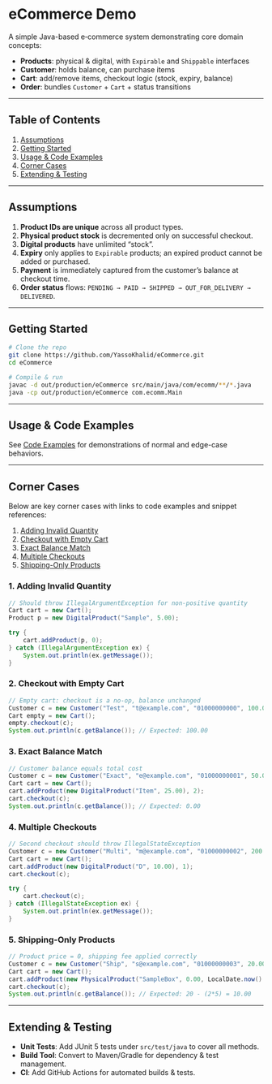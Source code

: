 
# eCommerce Demo

A simple Java-based e‑commerce system demonstrating core domain concepts:

- **Products**: physical & digital, with `Expirable` and `Shippable` interfaces  
- **Customer**: holds balance, can purchase items  
- **Cart**: add/remove items, checkout logic (stock, expiry, balance)  
- **Order**: bundles `Customer` + `Cart` + status transitions  

---

## Table of Contents

1. [Assumptions](#assumptions)  
2. [Getting Started](#getting-started)  
3. [Usage & Code Examples](#usage--code-examples)  
4. [Corner Cases](#corner-cases)  
5. [Extending & Testing](#extending--testing)  

---

## Assumptions

1. **Product IDs are unique** across all product types.  
2. **Physical product stock** is decremented only on successful checkout.  
3. **Digital products** have unlimited “stock”.  
4. **Expiry** only applies to `Expirable` products; an expired product cannot be added or purchased.  
5. **Payment** is immediately captured from the customer’s balance at checkout time.  
6. **Order status** flows: `PENDING → PAID → SHIPPED → OUT_FOR_DELIVERY → DELIVERED`.  

---

## Getting Started

```bash
# Clone the repo
git clone https://github.com/YassoKhalid/eCommerce.git
cd eCommerce

# Compile & run
javac -d out/production/eCommerce src/main/java/com/ecomm/**/*.java
java -cp out/production/eCommerce com.ecomm.Main
````

---

## Usage & Code Examples

See [Code Examples](#usage--code-examples) for demonstrations of normal and edge-case behaviors.

---

## Corner Cases

Below are key corner cases with links to code examples and snippet references:

1. [Adding Invalid Quantity](#adding-invalid-quantity)
2. [Checkout with Empty Cart](#checkout-with-empty-cart)
3. [Exact Balance Match](#exact-balance-match)
4. [Multiple Checkouts](#multiple-checkouts)
5. [Shipping-Only Products](#shipping-only-products)

### 1. Adding Invalid Quantity<a name="adding-invalid-quantity"></a>

```java
// Should throw IllegalArgumentException for non-positive quantity
Cart cart = new Cart();
Product p = new DigitalProduct("Sample", 5.00);

try {
    cart.addProduct(p, 0);
} catch (IllegalArgumentException ex) {
    System.out.println(ex.getMessage());
}
```

### 2. Checkout with Empty Cart<a name="checkout-with-empty-cart"></a>

```java
// Empty cart: checkout is a no-op, balance unchanged
Customer c = new Customer("Test", "t@example.com", "01000000000", 100.00);
Cart empty = new Cart();
empty.checkout(c);
System.out.println(c.getBalance()); // Expected: 100.00
```

### 3. Exact Balance Match<a name="exact-balance-match"></a>

```java
// Customer balance equals total cost
Customer c = new Customer("Exact", "e@example.com", "01000000001", 50.00);
Cart cart = new Cart();
cart.addProduct(new DigitalProduct("Item", 25.00), 2);
cart.checkout(c);
System.out.println(c.getBalance()); // Expected: 0.00
```

### 4. Multiple Checkouts<a name="multiple-checkouts"></a>

```java
// Second checkout should throw IllegalStateException
Customer c = new Customer("Multi", "m@example.com", "01000000002", 200.00);
Cart cart = new Cart();
cart.addProduct(new DigitalProduct("D", 10.00), 1);
cart.checkout(c);

try {
    cart.checkout(c);
} catch (IllegalStateException ex) {
    System.out.println(ex.getMessage());
}
```

### 5. Shipping-Only Products<a name="shipping-only-products"></a>

```java
// Product price = 0, shipping fee applied correctly
Customer c = new Customer("Ship", "s@example.com", "01000000003", 20.00);
Cart cart = new Cart();
cart.addProduct(new PhysicalProduct("SampleBox", 0.00, LocalDate.now().plusDays(10), 5.00), 2);
cart.checkout(c);
System.out.println(c.getBalance()); // Expected: 20 - (2*5) = 10.00
```

---

## Extending & Testing

* **Unit Tests**: Add JUnit 5 tests under `src/test/java` to cover all methods.
* **Build Tool**: Convert to Maven/Gradle for dependency & test management.
* **CI**: Add GitHub Actions for automated builds & tests.


